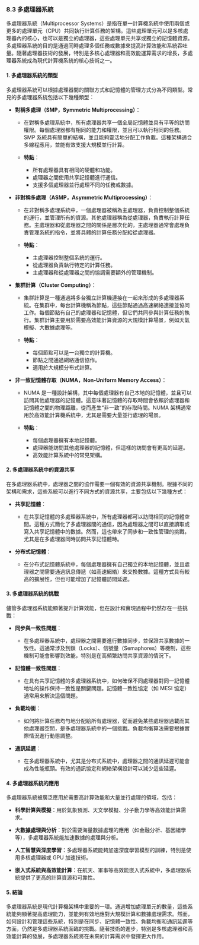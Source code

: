 ### 8.3 多處理器系統

多處理器系統（Multiprocessor Systems）是指在單一計算機系統中使用兩個或更多的處理單元（CPU）共同執行計算任務的架構。這些處理單元可以是多核處理器內的核心，也可以是獨立的處理器，這些處理單元共享或獨立的記憶體資源。多處理器系統的目的是通過同時處理多個任務或數據來提高計算效能和系統吞吐量。隨著處理器技術的發展，特別是多核心處理器和高效能運算需求的增長，多處理器系統成為現代計算機系統的核心技術之一。

#### 1. 多處理器系統的類型

多處理器系統可以根據處理器間的關聯方式和記憶體的管理方式分為不同類型。常見的多處理器系統包括以下幾種類型：

- **對稱多處理（SMP，Symmetric Multiprocessing）**：
  - 在對稱多處理系統中，所有處理器共享一個全局記憶體並具有平等的訪問權限。每個處理器都有相同的能力和權限，並且可以執行相同的任務。SMP 系統具有簡單的結構，並且能夠靈活地分配工作負載。這種架構適合多線程應用，並能有效支援大規模並行計算。
  
  - **特點**：
    - 所有處理器具有相同的硬體和功能。
    - 處理器之間使用共享記憶體進行通信。
    - 支援多個處理器並行處理不同的任務或數據。

- **非對稱多處理（ASMP，Asymmetric Multiprocessing）**：
  - 在非對稱多處理系統中，一個處理器被稱為主處理器，負責控制整個系統的運行，並管理所有的資源。其他處理器稱為從處理器，負責執行計算任務。主處理器和從處理器之間的關係是層次化的，主處理器通常會處理負責管理系統的指令，並將具體的計算任務分配給從處理器。

  - **特點**：
    - 主處理器控制整個系統的運行。
    - 從處理器負責執行特定的計算任務。
    - 主處理器和從處理器之間的協調需要額外的管理機制。

- **集群計算（Cluster Computing）**：
  - 集群計算是一種通過將多台獨立計算機連接在一起來形成的多處理器系統。在集群中，每台計算機稱為節點，這些節點通過高速網絡連接並協同工作。每個節點有自己的處理器和記憶體，但它們共同參與計算任務的執行。集群計算主要用於需要高效能計算資源的大規模計算場景，例如天氣模擬、大數據處理等。

  - **特點**：
    - 每個節點可以是一台獨立的計算機。
    - 節點之間通過網絡通信協作。
    - 適用於大規模分布式計算。

- **非一致記憶體存取（NUMA，Non-Uniform Memory Access）**：
  - NUMA 是一種設計架構，其中每個處理器有自己本地的記憶體，並且可以訪問其他處理器的記憶體。這意味著記憶體的存取時間會依賴於處理器和記憶體之間的物理距離，從而產生“非一致”的存取時間。NUMA 架構通常用於高效能計算機系統中，尤其是需要大量並行處理的場景。

  - **特點**：
    - 每個處理器擁有本地記憶體。
    - 處理器能訪問其他處理器的記憶體，但這樣的訪問會有更高的延遲。
    - 高效能計算系統中的常見架構。

#### 2. 多處理器系統中的資源共享

在多處理器系統中，處理器之間的協作需要一個有效的資源共享機制。根據不同的架構和需求，這些系統可以進行不同方式的資源共享，主要包括以下幾種方式：

- **共享記憶體**：
  - 在共享記憶體的多處理器系統中，所有處理器都可以訪問相同的記憶體空間。這種方式簡化了多處理器間的通信，因為處理器之間可以直接讀取或寫入共享記憶體中的數據。然而，這也帶來了同步和一致性管理的挑戰，尤其是在多處理器同時訪問共享記憶體時。

- **分布式記憶體**：
  - 在分布式記憶體系統中，每個處理器擁有自己獨立的本地記憶體，並且處理器之間需要通過訊息傳遞（如高速網絡）來交換數據。這種方式具有較高的擴展性，但也可能增加了記憶體訪問延遲。

#### 3. 多處理器系統的挑戰

儘管多處理器系統能顯著提升計算效能，但在設計和實現過程中仍然存在一些挑戰：

- **同步與一致性問題**：
  - 在多處理器系統中，處理器之間需要進行數據同步，並保證共享數據的一致性。這通常涉及到鎖（Locks）、信號量（Semaphores）等機制，這些機制可能會影響到效能，特別是在高頻繁訪問共享資源的情況下。

- **記憶體一致性問題**：
  - 在具有共享記憶體的多處理器系統中，如何確保不同處理器對同一記憶體地址的操作保持一致性是關鍵問題。記憶體一致性協定（如 MESI 協定）通常用來解決這個問題。

- **負載均衡**：
  - 如何將計算任務均勻地分配給所有處理器，從而避免某些處理器過載而其他處理器空閒，是多處理器系統中的一個挑戰。負載均衡算法需要根據實際情況進行動態調整。

- **通訊延遲**：
  - 在多處理器系統中，尤其是分布式系統中，處理器之間的通訊延遲可能會成為性能瓶頸。有效的通訊協定和網絡架構設計可以減少這些延遲。

#### 4. 多處理器系統的應用

多處理器系統被廣泛應用於需要高計算效能和大量並行處理的領域，包括：

- **科學計算與模擬**：用於氣象預測、天文學模擬、分子動力學等高效能計算需求。
  
- **大數據處理與分析**：對於需要海量數據處理的應用（如金融分析、基因組學等），多處理器系統能加速數據的處理與分析。

- **人工智慧與深度學習**：多處理器系統能夠加速深度學習模型的訓練，特別是使用多核處理器或 GPU 加速技術。

- **嵌入式系統與高效能計算**：在航天、軍事等高效能嵌入式系統中，多處理器系統提供了更高的計算資源和可靠性。

#### 5. 結論

多處理器系統是現代計算機架構中重要的一環。通過增加處理單元的數量，這些系統能夠顯著提高處理能力，並能夠有效地應對大規模計算和數據處理需求。然而，如何設計和管理這些系統，特別是在同步、記憶體一致性、負載均衡和通訊延遲等方面，仍然是多處理器系統面臨的挑戰。隨著技術的進步，特別是多核處理器和高效能計算的發展，多處理器系統將在未來的計算需求中發揮更大作用。